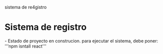 sistema de re4gistro
<h1>Sistema de registro</h1>
- Estado de proyecto en construcion.
para ejecutar el sistema, debe poner:
'''npm isntall react'''
